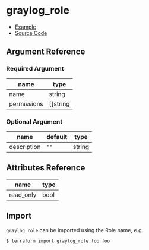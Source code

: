 # graylog_role

* [Example](https://github.com/terraform-provider-graylog/terraform-provider-graylog/blob/master/examples/v0.12/role.tf)
* [Source Code](https://github.com/terraform-provider-graylog/terraform-provider-graylog/blob/master/graylog/resource/role/resource.go)

## Argument Reference

### Required Argument

name | type
--- | ---
name | string
permissions | []string

### Optional Argument

name | default | type
--- | --- | --- |
description | `""` | string

## Attributes Reference

name | type
--- | ---
read_only | bool

## Import

`graylog_role` can be imported using the Role name, e.g.

```
$ terraform import graylog_role.foo foo
```

